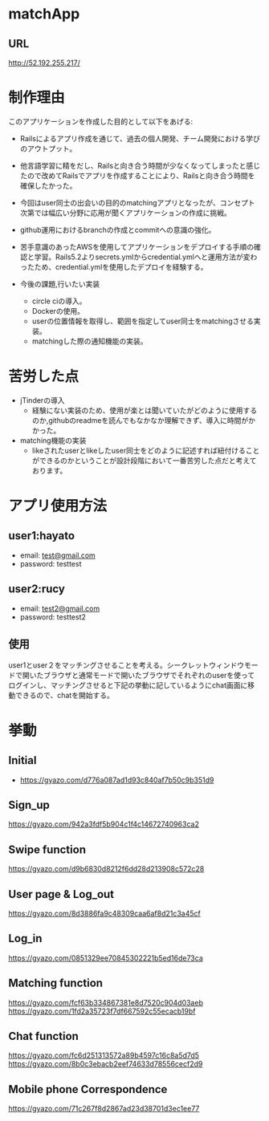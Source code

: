 # matchApp
## URL
http://52.192.255.217/

# 制作理由

このアプリケーションを作成した目的として以下をあげる:

* Railsによるアプリ作成を通じて、過去の個人開発、チーム開発における学びのアウトプット。

* 他言語学習に精をだし、Railsと向き合う時間が少なくなってしまったと感じたので改めてRailsでアプリを作成することにより、Railsと向き合う時間を確保したかった。

* 今回はuser同士の出会いの目的のmatchingアプリとなったが、コンセプト次第では幅広い分野に応用が聞くアプリケーションの作成に挑戦。

* github運用におけるbranchの作成とcommitへの意識の強化。

* 苦手意識のあったAWSを使用してアプリケーションをデプロイする手順の確認と学習。Rails5.2よりsecrets.ymlからcredential.ymlへと運用方法が変わったため、credential.ymlを使用したデプロイを経験する。

* 今後の課題,行いたい実装
  * circle ciの導入。
  * Dockerの使用。
  * userの位置情報を取得し、範囲を指定してuser同士をmatchingさせる実装。
  * matchingした際の通知機能の実装。
  
# 苦労した点
- jTinderの導入
  - 経験にない実装のため、使用が楽とは聞いていたがどのように使用するのか,githubのreadmeを読んでもなかなか理解できず、導入に時間がかかった。
- matching機能の実装
  - likeされたuserとlikeしたuser同士をどのように記述すれば紐付けることができるのかということが設計段階において一番苦労した点だと考えております。

# アプリ使用方法
## user1:hayato
  - email: test@gmail.com
  - password: testtest
## user2:rucy
  - email: test2@gmail.com
  - password: testtest2
## 使用
user1とuser２をマッチングさせることを考える。シークレットウィンドウモードで開いたブラウザと通常モードで開いたブラウザでそれぞれのuserを使ってログインし、マッチングさせると下記の挙動に記しているようにchat画面に移動できるので、chatを開始する。

# 挙動
## Initial
 * https://gyazo.com/d776a087ad1d93c840af7b50c9b351d9
 
## Sign_up
 https://gyazo.com/942a3fdf5b904c1f4c14672740963ca2
 
## Swipe function
 https://gyazo.com/d9b6830d8212f6dd28d213908c572c28
 
## User page & Log_out
 https://gyazo.com/8d3886fa9c48309caa6af8d21c3a45cf
 
## Log_in
 https://gyazo.com/0851329ee70845302221b5ed16de73ca
 
## Matching function
 https://gyazo.com/fcf63b334867381e8d7520c904d03aeb
 https://gyazo.com/1fd2a35723f7df667592c55ecacb19bf
 
## Chat function
 https://gyazo.com/fc6d251313572a89b4597c16c8a5d7d5
 https://gyazo.com/8b0c3ebacb2eef74633d78556cecf2d9
  
## Mobile phone Correspondence
https://gyazo.com/71c267f8d2867ad23d38701d3ec1ee77
